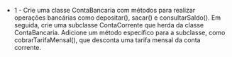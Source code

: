 - 1 - Crie uma classe ContaBancaria com métodos para realizar operações bancárias como depositar(), sacar() e consultarSaldo().
Em seguida, crie uma subclasse ContaCorrente que herda da classe ContaBancaria. Adicione um método específico para a subclasse,
como cobrarTarifaMensal(), que desconta uma tarifa mensal da conta corrente.
